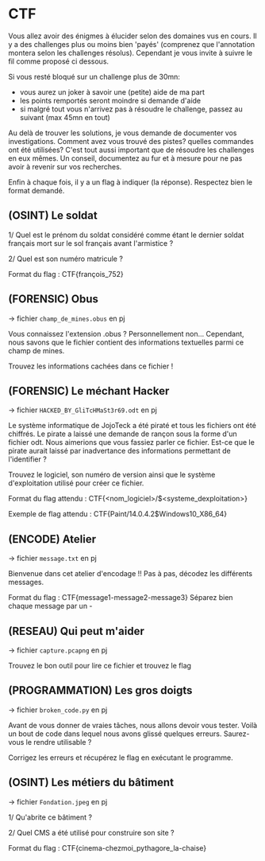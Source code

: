 # CTF

Vous allez avoir des énigmes à élucider selon des domaines vus en cours. Il y a des challenges plus ou moins bien 'payés' (comprenez que l'annotation montera selon les challenges résolus). Cependant je vous invite à suivre le fil comme proposé ci dessous. 

Si vous resté bloqué sur un challenge plus de 30mn:

* vous aurez un joker à savoir une (petite) aide de ma part
* les points remportés seront moindre si demande d'aide
* si malgré tout vous n'arrivez pas à résoudre le challenge, passez au suivant (max 45mn en tout)

Au delà de trouver les solutions, je vous demande de documenter vos investigations. Comment avez vous trouvé des pistes? quelles commandes ont été utilisées? C'est tout aussi important que de résoudre les challenges en eux mêmes. Un conseil, documentez au fur et à mesure pour ne pas avoir à revenir sur vos recherches.

Enfin à chaque fois, il y a un flag à indiquer (la réponse). Respectez bien le format demandé.


## (OSINT) Le soldat

1/ Quel est le prénom du soldat considéré comme étant le dernier soldat français mort sur le sol français avant l'armistice ?

2/ Quel est son numéro matricule ?

Format du flag : CTF{françois_752}

## (FORENSIC) Obus

-> fichier `champ_de_mines.obus` en pj 

Vous connaissez l'extension .obus ? Personnellement non... Cependant, nous savons que le fichier contient des informations textuelles parmi ce champ de mines.

Trouvez les informations cachées dans ce fichier !

## (FORENSIC) Le méchant Hacker

-> fichier `HACKED_BY_GliTcHMaSt3r69.odt` en pj

Le système informatique de JojoTeck a été piraté et tous les fichiers ont été chiffrés. Le pirate a laissé une demande de rançon sous la forme d'un fichier odt. Nous aimerions que vous fassiez parler ce fichier. Est-ce que le pirate aurait laissé par inadvertance des informations permettant de l'identifier ?

Trouvez le logiciel, son numéro de version ainsi que le système d'exploitation utilisé pour créer ce fichier.

Format du flag attendu : CTF{<nom_logiciel>/$<systeme_dexploitation>}

Exemple de flag attendu : CTF{Paint/14.0.4.2$Windows10_X86_64}

## (ENCODE) Atelier

-> fichier `message.txt` en pj

Bienvenue dans cet atelier d'encodage !! Pas à pas, décodez les différents messages.

Format du flag : CTF{message1-message2-message3} Séparez bien chaque message par un -

## (RESEAU) Qui peut m'aider

-> fichier `capture.pcapng` en pj

Trouvez le bon outil pour lire ce fichier et trouvez le flag

## (PROGRAMMATION) Les gros doigts

-> fichier `broken_code.py` en pj

Avant de vous donner de vraies tâches, nous allons devoir vous tester. Voilà un bout de code dans lequel nous avons glissé quelques erreurs. Saurez-vous le rendre utilisable ?

Corrigez les erreurs et récupérez le flag en exécutant le programme.

## (OSINT) Les métiers du bâtiment

-> fichier `Fondation.jpeg` en pj

1/ Qu'abrite ce bâtiment ?

2/ Quel CMS a été utilisé pour construire son site ?


Format du flag : CTF{cinema-chezmoi_pythagore_la-chaise}
